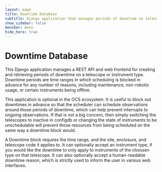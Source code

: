 ```yaml
---
layout: page
title: Downtime Database
subtitle: Django application that manages periods of downtime on telescopes and instrument types
show_sidebar: false
menubar: menu
hide_hero: true
---
```


# Downtime Database

This Django application manages a REST API and web frontend for creating and retrieving periods of downtime on a telescope or instrument type. Downtime periods are time ranges in which scheduling is blocked in advance for any number of reasons, including maintenance, non-robotic usage, or certain instruments being offline.

This application is optional in the OCS ecosystem. It is useful to block out downtimes in advance so that the scheduler can schedule observations around those periods of downtime, which can help prevent interrupts to ongoing observations. If that is not a big concern, then simply switching the telescopes to inactive in configdb or changing the state of instruments to be unschedulable will prevent those resources from being scheduled on the same way a downtime block would.

A Downtime block requires the time range, and the site, enclosure, and telescope code it applies to. It can optionally accept an instrument type, if you would like the downtime to only apply to instruments of the choosen type on that telescope. It can also optionally accept a human-readable downtime reason, which is strictly used to inform the user in various web interfaces.
